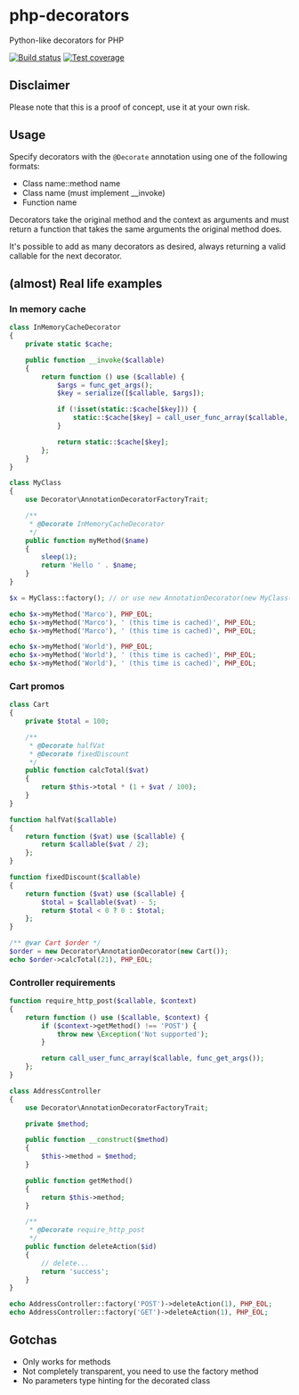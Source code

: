php-decorators
==============

Python-like decorators for PHP

[![Build status](https://travis-ci.org/marcojetson/php-decorators.svg?branch=master)](https://travis-ci.org/marcojetson/php-decorators)
[![Test coverage](https://codeclimate.com/github/marcojetson/php-decorators/badges/coverage.svg)](https://codeclimate.com/github/marcojetson/php-decorators/coverage)

Disclaimer
----------

Please note that this is a proof of concept, use it at your own risk.

Usage
-----

Specify decorators with the ```@Decorate``` annotation using one of the following formats:

- Class name::method name
- Class name (must implement __invoke)
- Function name

Decorators take the original method and the context as arguments and must return a function that takes the same arguments the original method does.

It's possible to add as many decorators as desired, always returning a valid callable for the next decorator.

(almost) Real life examples
---------------------------

### In memory cache

```php
class InMemoryCacheDecorator
{
    private static $cache;

    public function __invoke($callable)
    {
        return function () use ($callable) {
            $args = func_get_args();
            $key = serialize([$callable, $args]);

            if (!isset(static::$cache[$key])) {
                static::$cache[$key] = call_user_func_array($callable, $args);
            }

            return static::$cache[$key];
        };
    }
}

class MyClass
{
    use Decorator\AnnotationDecoratorFactoryTrait;

    /**
     * @Decorate InMemoryCacheDecorator
     */
    public function myMethod($name)
    {
        sleep(1);
        return 'Hello ' . $name;
    }
}

$x = MyClass::factory(); // or use new AnnotationDecorator(new MyClass());

echo $x->myMethod('Marco'), PHP_EOL;
echo $x->myMethod('Marco'), ' (this time is cached)', PHP_EOL;
echo $x->myMethod('Marco'), ' (this time is cached)', PHP_EOL;

echo $x->myMethod('World'), PHP_EOL;
echo $x->myMethod('World'), ' (this time is cached)', PHP_EOL;
echo $x->myMethod('World'), ' (this time is cached)', PHP_EOL;
```

### Cart promos

```php
class Cart
{
    private $total = 100;

    /**
     * @Decorate halfVat
     * @Decorate fixedDiscount
     */
    public function calcTotal($vat)
    {
        return $this->total * (1 + $vat / 100);
    }
}

function halfVat($callable)
{
    return function ($vat) use ($callable) {
        return $callable($vat / 2);
    };
}

function fixedDiscount($callable)
{
    return function ($vat) use ($callable) {
        $total = $callable($vat) - 5;
        return $total < 0 ? 0 : $total;
    };
}

/** @var Cart $order */
$order = new Decorator\AnnotationDecorator(new Cart());
echo $order->calcTotal(21), PHP_EOL;
```

### Controller requirements

```php
function require_http_post($callable, $context)
{
    return function () use ($callable, $context) {
        if ($context->getMethod() !== 'POST') {
            throw new \Exception('Not supported');
        }

        return call_user_func_array($callable, func_get_args());
    };
}

class AddressController
{
    use Decorator\AnnotationDecoratorFactoryTrait;

    private $method;

    public function __construct($method)
    {
        $this->method = $method;
    }

    public function getMethod()
    {
        return $this->method;
    }

    /**
     * @Decorate require_http_post
     */
    public function deleteAction($id)
    {
        // delete...
        return 'success';
    }
}

echo AddressController::factory('POST')->deleteAction(1), PHP_EOL;
echo AddressController::factory('GET')->deleteAction(1), PHP_EOL;
```

Gotchas
-------

- Only works for methods
- Not completely transparent, you need to use the factory method
- No parameters type hinting for the decorated class
